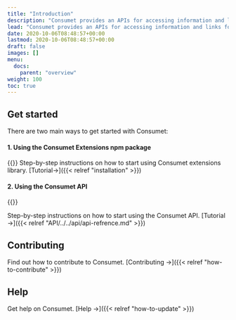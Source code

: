 ```yaml
---
title: "Introduction"
description: "Consumet provides an APIs for accessing information and links for various entertertainments like movies, books, anime, etc."
lead: "Consumet provides an APIs for accessing information and links for various entertertainments like movies, books, anime, etc."
date: 2020-10-06T08:48:57+00:00
lastmod: 2020-10-06T08:48:57+00:00
draft: false
images: []
menu:
  docs:
    parent: "overview"
weight: 100
toc: true
---
```


## Get started

There are two main ways to get started with Consumet:

#### 1. Using the Consumet Extensions npm package
{{<alert icon="👉" text="The is intended to Nodejs users." />}}
Step-by-step instructions on how to start using Consumet extensions library. [Tutorial→]({{< relref "installation" >}})

#### 2. Using the Consumet API
{{<alert icon="👉" text="The is intended to all users." />}}

Step-by-step instructions on how to start using the Consumet API. [Tutorial →]({{< relref "API/../../api/api-refrence.md" >}})

## Contributing

Find out how to contribute to Consumet. [Contributing →]({{< relref "how-to-contribute" >}})

## Help

Get help on Consumet. [Help →]({{< relref "how-to-update" >}})
